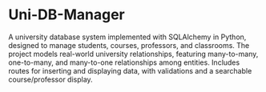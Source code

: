 # Uni-DB-Manager

A university database system implemented with SQLAlchemy in Python, designed to manage students, courses, professors, and classrooms. The project models real-world university relationships, featuring many-to-many, one-to-many, and many-to-one relationships among entities. Includes routes for inserting and displaying data, with validations and a searchable course/professor display.
